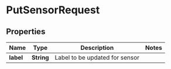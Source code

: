 

# PutSensorRequest


## Properties

| Name | Type | Description | Notes |
|------------ | ------------- | ------------- | -------------|
|**label** | **String** | Label to be updated for sensor |  |



